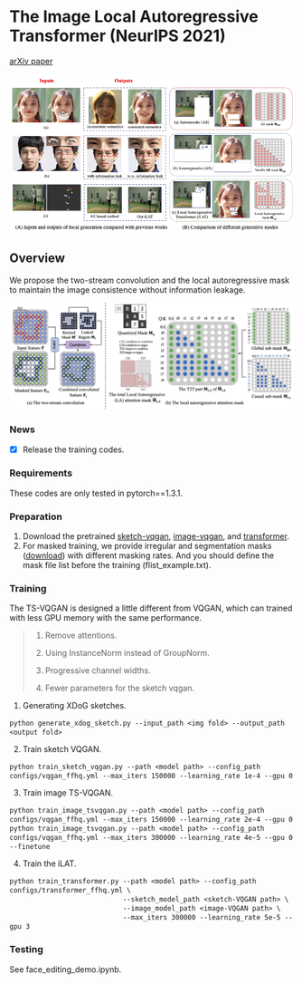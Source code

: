 # The Image Local Autoregressive Transformer (NeurIPS 2021)

[arXiv paper](https://arxiv.org/abs/2106.02514)

![teaser](assets/teaser.png)

## Overview
We propose the two-stream convolution and the local autoregressive mask to maintain the image consistence without information leakage.

![mask](assets/mask.png)

### News
- [x] Release the training codes.

### Requirements
These codes are only tested in pytorch==1.3.1.

### Preparation
1. Download the pretrained [sketch-vqgan](https://drive.google.com/file/d/1oz34ABOmukoQ8fV02A8bjumtKe1g5ONQ/view?usp=sharing), [image-vqgan](https://drive.google.com/file/d/1pDEs-43JNd30W-ptQhKWSrT5emN3wn6z/view?usp=sharing), and [transformer](https://drive.google.com/file/d/1jeF5F6RzCgLC7-jccgp0eWdJOsNmSqD8/view?usp=sharing). 
2. For masked training, we provide irregular and segmentation masks ([download](https://drive.google.com/drive/folders/1eU6VaTWGdgCXXWueCXilt6oxHdONgUgf?usp=sharing)) with different masking rates. And you should define the mask file list before the training (flist_example.txt).

### Training

The TS-VQGAN is designed a little different from VQGAN, which can trained with less GPU memory with the same performance.
> 1. Remove attentions.
> 
> 2. Using InstanceNorm instead of GroupNorm.
> 
> 3. Progressive channel widths.
> 
> 4. Fewer parameters for the sketch vqgan.

1. Generating XDoG sketches.
```
python generate_xdog_sketch.py --input_path <img fold> --output_path <output fold>
```

2. Train sketch VQGAN.
```
python train_sketch_vqgan.py --path <model path> --config_path configs/vqgan_ffhq.yml --max_iters 150000 --learning_rate 1e-4 --gpu 0
```

3. Train image TS-VQGAN.
```
python train_image_tsvqgan.py --path <model path> --config_path configs/vqgan_ffhq.yml --max_iters 150000 --learning_rate 2e-4 --gpu 0
python train_image_tsvqgan.py --path <model path> --config_path configs/vqgan_ffhq.yml --max_iters 300000 --learning_rate 4e-5 --gpu 0 --finetune
```

4. Train the iLAT.
```
python train_transformer.py --path <model path> --config_path configs/transformer_ffhq.yml \
                            --sketch_model_path <sketch-VQGAN path> \
                            --image_model_path <image-VQGAN path> \
                            --max_iters 300000 --learning_rate 5e-5 --gpu 3
```

### Testing

See face_editing_demo.ipynb.